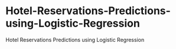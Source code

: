 # Hotel-Reservations-Predictions-using-Logistic-Regression
Hotel Reservations Predictions using Logistic Regression
